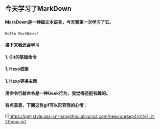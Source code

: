 ## 今天学习了MarkDown
#### MarkDown是一种超文本语言，今天我第一次学习了它。
```Hello MarkDown！```
#### 接下来我还会学习
#### 1. Git的基础命令
#### 1. Hexo框架
#### 1. Hexo更换主题
#### 用命令行敲命令是一种**Geek**行为，我觉得还挺有趣的。
#### 有点意思，下面这张gif可以形容我的心情：
![]https://qgt-style.oss-cn-hangzhou.aliyuncs.com/newcoursep4/g1/g1-2-2/tenor.gif

